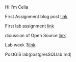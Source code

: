 Hi I'm Celia

First Assignment blog post [link](blogpost)

First lab assignment [link](Modelforlab1.md)

dicussion of Open Source [link](Discussion_of_Open_Source.md)

Lab week 3[link](labweek3.md)

PostGIS lab(postgresSQLlab.md)
